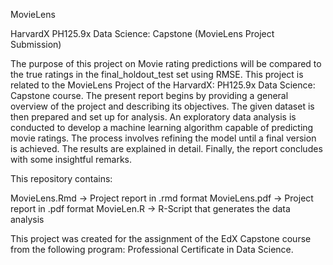 MovieLens

HarvardX PH125.9x Data Science: Capstone (MovieLens Project Submission)

The purpose of this project on Movie rating predictions will be compared to the true ratings in the final_holdout_test set using RMSE. This project is related to the MovieLens Project of the HarvardX: PH125.9x Data Science: Capstone course. The present report begins by providing a general overview of the project and describing its objectives. The given dataset is then prepared and set up for analysis. An exploratory data analysis is conducted to develop a machine learning algorithm capable of predicting movie ratings. The process involves refining the model until a final version is achieved. The results are explained in detail. Finally, the report concludes with some insightful remarks.

This repository contains:

MovieLens.Rmd -> Project report in .rmd format MovieLens.pdf -> Project report in .pdf format MovieLen.R -> R-Script that generates the data analysis

This project was created for the assignment of the EdX Capstone course from the following program: Professional Certificate in Data Science.